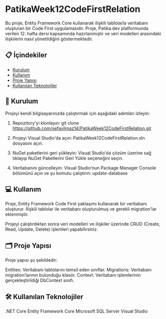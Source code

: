 # PatikaWeek12CodeFirstRelation

Bu proje, Entity Framework Core kullanarak ilişkili tablolarla veritabanı oluşturan bir Code First uygulamasıdır. Proje, Patika.dev platformunda verilen 12. hafta dersi kapsamında hazırlanmıştır ve veri modelleri arasındaki ilişkilerin nasıl yönetildiğini göstermektedir.

## 📋 İçindekiler

- [Kurulum](#kurulum)
- [Kullanım](#kullanım)
- [Proje Yapısı](#proje-yapısı)
- [Kullanılan Teknolojiler](#kullanılan-teknolojiler)


## 🚀 Kurulum

Projeyi kendi bilgisayarınızda çalıştırmak için aşağıdaki adımları izleyin:

1. Repozitory'yi klonlayın:
     git clone https://github.com/sefayilmaz14/PatikaWeek12CodeFirstRelation.git
   
2.  Projeyi Visual Studio'da açın:
PatikaWeek12CodeFirstRelation.sln dosyasını açın.

3. NuGet paketlerini geri yükleyin:
Visual Studio'da çözüm üzerine sağ tıklayıp NuGet Paketlerini Geri Yükle seçeneğini seçin.

4. Veritabanını güncelleyin:
Visual Studio’nun Package Manager Console bölümünü açın ve şu komutu çalıştırın:
update-database

## 💻 Kullanım
Proje, Entity Framework Code First yaklaşımı kullanarak bir veritabanı oluşturur. İlişkili tablolar ile veritabanı oluşturulmuş ve gerekli migration'lar eklenmiştir.

Projeyi çalıştırdıktan sonra veri modelleri ve ilişkiler üzerinde CRUD (Create, Read, Update, Delete) işlemleri yapabilirsiniz.

## 🗂️ Proje Yapısı
Proje yapısı şu şekildedir:

Entities: Veritabanı tablolarını temsil eden sınıflar.
Migrations: Veritabanı migration’larının bulunduğu klasör.
Context: Veritabanı işlemlerinin gerçekleştirildiği DbContext sınıfı.

## 🛠️ Kullanılan Teknolojiler
.NET Core
Entity Framework Core
Microsoft SQL Server
Visual Studio
